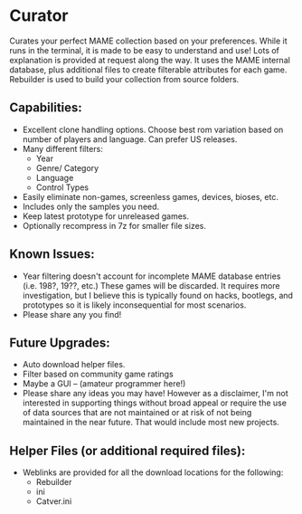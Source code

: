 # Curator

Curates your perfect MAME collection based on your preferences. While it runs in the terminal, it is made to be easy to understand and use! Lots of explanation is provided at request along the way. It uses the MAME internal database, plus additional files to create filterable attributes for each game. Rebuilder is used to build your collection from source folders.

## Capabilities:

- Excellent clone handling options. Choose best rom variation based on number of players and language. Can prefer US releases.
- Many different filters:
  - Year
  - Genre/ Category
  - Language
  - Control Types
- Easily eliminate non-games, screenless games, devices, bioses, etc.
- Includes only the samples you need.
- Keep latest prototype for unreleased games.
- Optionally recompress in 7z for smaller file sizes.

## Known Issues:

- Year filtering doesn't account for incomplete MAME database entries (i.e. 198?, 19??, etc.) These games will be discarded. It requires more investigation, but I believe this is typically found on hacks, bootlegs, and prototypes so it is likely inconsequential for most scenarios.
- Please share any you find!

## Future Upgrades:

- Auto download helper files.
- Filter based on community game ratings
- Maybe a GUI – (amateur programmer here!)
- Please share any ideas you may have! However as a disclaimer, I'm not interested in supporting things without broad appeal or require the use of data sources that are not maintained or at risk of not being maintained in the near future. That would include most new projects.

## Helper Files (or additional required files):

- Weblinks are provided for all the download locations for the following:
  - Rebuilder
  - ini
  - Catver.ini
